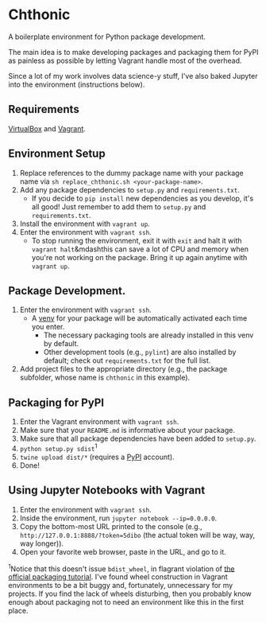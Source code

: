 # Chthonic
A boilerplate environment for Python package development.

The main idea is to make developing packages and packaging them for PyPI as painless as possible by letting Vagrant handle most of the overhead.

Since a lot of my work involves data science-y stuff, I've also baked Jupyter into the environment (instructions below).

## Requirements
[VirtualBox](https://www.virtualbox.org/) and [Vagrant](https://www.vagrantup.com/).

## Environment Setup
1. Replace references to the dummy package name with your package name via `sh replace_chthonic.sh <your-package-name>`.
2. Add any package dependencies to `setup.py` and `requirements.txt`.
   * If you decide to `pip install` new dependencies as you develop, it's all good! Just remember to add them to `setup.py` and `requirements.txt`.
3. Install the environment with `vagrant up`.
4. Enter the environment with `vagrant ssh`.
   * To stop running the environment, exit it with `exit` and halt it with `vagrant halt`&mdashthis can save a lot of CPU and memory when you're not working on the package. Bring it up again anytime with `vagrant up`.

## Package Development.
1. Enter the environment with `vagrant ssh`.
   * A [venv](https://docs.python.org/3/library/venv.html) for your package will be automatically activated each time you enter.
     * The necessary packaging tools are already installed in this venv by default.
     * Other development tools (e.g., `pylint`) are also installed by default; check out `requirements.txt` for the full list.
2. Add project files to the appropriate directory (e.g., the package subfolder, whose name is `chthonic` in this example).

## Packaging for PyPI
1. Enter the Vagrant environment with `vagrant ssh`.
2. Make sure that your `README.md` is informative about your package.
3. Make sure that all package dependencies have been added to `setup.py`.
4. `python setup.py sdist`<sup>1</sup>
5. `twine upload dist/*` (requires a [PyPI](https://pypi.org/) account).
6. Done!

## Using Jupyter Notebooks with Vagrant
1. Enter the environment with `vagrant ssh`.
2. Inside the environment, run `jupyter notebook --ip=0.0.0.0`.
3. Copy the bottom-most URL printed to the console (e.g., `http://127.0.0.1:8888/?token=5dibo` (the actual token will be way, way, way longer)).
4. Open your favorite web browser, paste in the URL, and go to it.

<sup>1</sup>Notice that this doesn't issue `bdist_wheel`, in flagrant violation of [the official packaging tutorial](https://packaging.python.org/tutorials/packaging-projects/). I've found wheel construction in Vagrant environments to be a bit buggy and, fortunately, unnecessary for my projects. If you find the lack of wheels disturbing, then you probably know enough about packaging not to need an environment like this in the first place.
